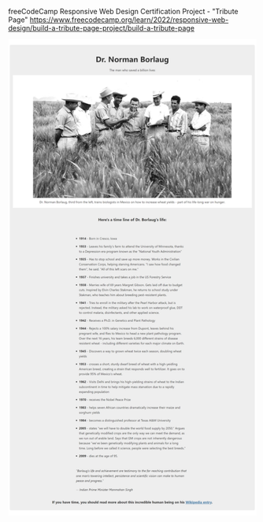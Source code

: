 freeCodeCamp Responsive Web Design Certification Project - "Tribute Page" https://www.freecodecamp.org/learn/2022/responsive-web-design/build-a-tribute-page-project/build-a-tribute-page

![tribute-page](https://github.com/kjulide/freecodecamp-responsive-web-design-certification-projects/blob/main/freecodecamp-responsive-web-design-certification-projects/freecodecamp-tribute-page/tribute-page.png)
